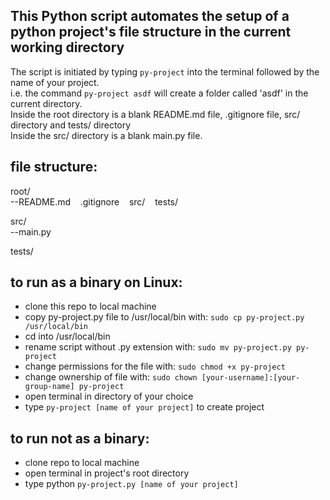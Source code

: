 ## This Python script automates the setup of a python project's file structure in the current working directory  

The script is initiated by typing ```py-project``` into the terminal followed by the name of your project.  
i.e. the command ```py-project asdf``` will create a folder called 'asdf' in the current directory.  
Inside the root directory is a blank README.md file, .gitignore file, src/ directory and tests/ directory  
Inside the src/ directory is a blank main.py file.  
 

## file structure:  
root/  
--README.md &nbsp;&nbsp; .gitignore &nbsp;&nbsp; src/ &nbsp;&nbsp; tests/  

src/  
--main.py  

tests/

  

## to run as a binary on Linux:  
 - clone this repo to local machine  
 - copy py-project.py file to /usr/local/bin with: ```sudo cp py-project.py /usr/local/bin```
 - cd into /usr/local/bin  
 - rename script without .py extension with: ```sudo mv py-project.py py-project```
 - change permissions for the file with: ```sudo chmod +x py-project```
 - change ownership of file with: ```sudo chown [your-username]:[your-group-name] py-project```
 - open terminal in directory of your choice  
 - type ```py-project [name of your project]``` to create project  


## to run not as a binary:
 - clone repo to local machine  
 - open terminal in project's root directory  
 - type python ```py-project.py [name of your project]```

